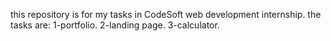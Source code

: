this repository is for my tasks in CodeSoft web development internship.
the tasks are:
   1-portfolio.
   2-landing page.
   3-calculator.
